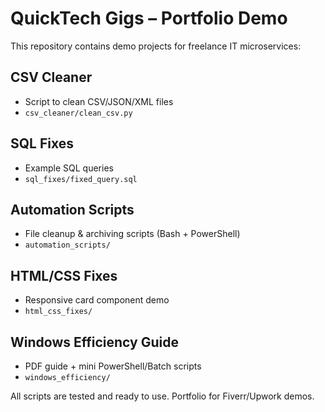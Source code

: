 # QuickTech Gigs – Portfolio Demo

This repository contains demo projects for freelance IT microservices:

## CSV Cleaner
- Script to clean CSV/JSON/XML files
- `csv_cleaner/clean_csv.py`

## SQL Fixes
- Example SQL queries
- `sql_fixes/fixed_query.sql`

## Automation Scripts
- File cleanup & archiving scripts (Bash + PowerShell)
- `automation_scripts/`

## HTML/CSS Fixes
- Responsive card component demo
- `html_css_fixes/`

## Windows Efficiency Guide
- PDF guide + mini PowerShell/Batch scripts
- `windows_efficiency/`

All scripts are tested and ready to use. Portfolio for Fiverr/Upwork demos.
